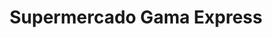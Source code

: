 ---
title: "Supermercado Gama Express"
url: /caracas/supermercado-gama-express-av-jose-maria-vargas/
shop: supermercado
---